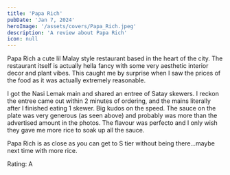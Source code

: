 ```yaml
---
title: 'Papa Rich'
pubDate: 'Jan 7, 2024'
heroImage: '/assets/covers/Papa_Rich.jpeg'
description: 'A review about Papa Rich'
icon: null
---
```


Papa Rich a cute lil Malay style restaurant based in the heart of the city. The restaurant itself is actually hella fancy with some very aesthetic interior decor and plant vibes. This caught me by surprise when I saw the prices of the food as it was actually extremely reasonable.

I got the Nasi Lemak main and shared an entree of Satay skewers. I reckon the entree came out within 2 minutes of ordering, and the mains literally after I finished eating 1 skewer. Big kudos on the speed. The sauce on the plate was very generous (as seen above) and probably was more than the advertised amount in the photos. The flavour was perfecto and I only wish they gave me more rice to soak up all the sauce.

Papa Rich is as close as you can get to S tier without being there…maybe next time with more rice.

Rating: A

